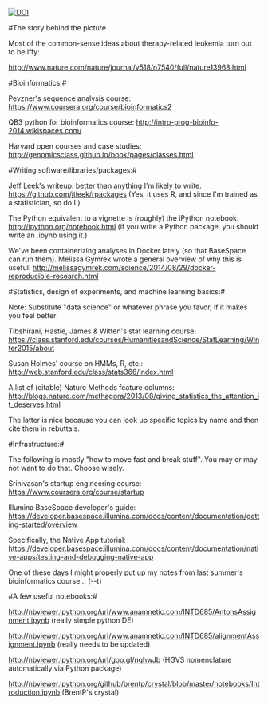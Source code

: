 [![DOI](https://zenodo.org/badge/12352/RamsinghLab/curriculum.svg)](http://dx.doi.org/10.5281/zenodo.18241)

#The story behind the picture

Most of the common-sense ideas about therapy-related leukemia turn out to be iffy:

http://www.nature.com/nature/journal/v518/n7540/full/nature13968.html


#Bioinformatics:#

Pevzner's sequence analysis course: https://www.coursera.org/course/bioinformatics2

QB3 python for bioinformatics course: http://intro-prog-bioinfo-2014.wikispaces.com/

Harvard open courses and case studies: http://genomicsclass.github.io/book/pages/classes.html


#Writing software/libraries/packages:#

Jeff Leek's writeup: better than anything I'm likely to write.  
https://github.com/jtleek/rpackages (Yes, it uses R, and since I'm trained as a statistician, so do I.)

The Python equivalent to a vignette is (roughly) the iPython notebook.  
http://ipython.org/notebook.html (if you write a Python package, you should write an .ipynb using it.)

We've been containerizing analyses in Docker lately (so that BaseSpace can run them). Melissa Gymrek wrote a general overview of why this is useful: http://melissagymrek.com/science/2014/08/29/docker-reproducible-research.html

#Statistics, design of experiments, and machine learning basics:#

Note: Substitute "data science" or whatever phrase you favor, if it makes you feel better

Tibshirani, Hastie, James & Witten's stat learning course: https://class.stanford.edu/courses/HumanitiesandScience/StatLearning/Winter2015/about

Susan Holmes' course on HMMs, R, etc.: http://web.stanford.edu/class/stats366/index.html

A list of (citable) Nature Methods feature columns: http://blogs.nature.com/methagora/2013/08/giving_statistics_the_attention_it_deserves.html

The latter is nice because you can look up specific topics by name and then cite them in rebuttals. 


#Infrastructure:#

The following is mostly "how to move fast and break stuff".  You may or may not want to do that.  Choose wisely.

Srinivasan's startup engineering course: https://www.coursera.org/course/startup

Illumina BaseSpace developer's guide: https://developer.basespace.illumina.com/docs/content/documentation/getting-started/overview

Specifically, the Native App tutorial:
https://developer.basespace.illumina.com/docs/content/documentation/native-apps/testing-and-debugging-native-app

One of these days I might properly put up my notes from last summer's bioinformatics course...  (--t)



#A few useful notebooks:#

http://nbviewer.ipython.org/url/www.anamnetic.com/INTD685/AntonsAssignment.ipynb (really simple python DE)

http://nbviewer.ipython.org/url/www.anamnetic.com/INTD685/alignmentAssignment.ipynb (really needs to be updated)

http://nbviewer.ipython.org/url/goo.gl/nqhwJb (HGVS nomenclature automatically via Python package)

http://nbviewer.ipython.org/github/brentp/crystal/blob/master/notebooks/Introduction.ipynb (BrentP's crystal)
